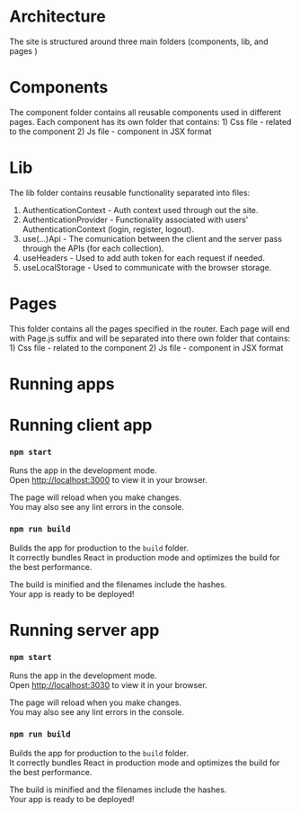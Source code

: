 # Architecture 

The site is structured around three main folders (components, lib, and pages )

# Components

The component folder contains all reusable components used in different pages.
Each component has its own folder that contains:
    1) Css file - related to the component
    2) Js file - component in JSX format

# Lib

The lib folder contains reusable functionality separated into files:

1)  AuthenticationContext - Auth context used through out the site.
2)  AuthenticationProvider - Functionality associated with users' AuthenticationContext (login, register, logout).
3)  use(...)Api - The comunication between the client and the server pass through the APIs (for each collection).
4)  useHeaders - Used to add auth token for each request if needed.
5)  useLocalStorage - Used to communicate with the browser storage.

# Pages

This folder contains all the pages specified in the router. Each page will end with Page.js suffix and will be
separated into there own folder that contains: 
    1) Css file - related to the component
    2) Js file - component in JSX format


# Running apps

# Running client app

### `npm start`

Runs the app in the development mode.\
Open [http://localhost:3000](http://localhost:3000) to view it in your browser.

The page will reload when you make changes.\
You may also see any lint errors in the console.


### `npm run build`

Builds the app for production to the `build` folder.\
It correctly bundles React in production mode and optimizes the build for the best performance.

The build is minified and the filenames include the hashes.\
Your app is ready to be deployed!


# Running server app

### `npm start`

Runs the app in the development mode.\
Open [http://localhost:3030](http://localhost:3030) to view it in your browser.

The page will reload when you make changes.\
You may also see any lint errors in the console.


### `npm run build`

Builds the app for production to the `build` folder.\
It correctly bundles React in production mode and optimizes the build for the best performance.

The build is minified and the filenames include the hashes.\
Your app is ready to be deployed!
